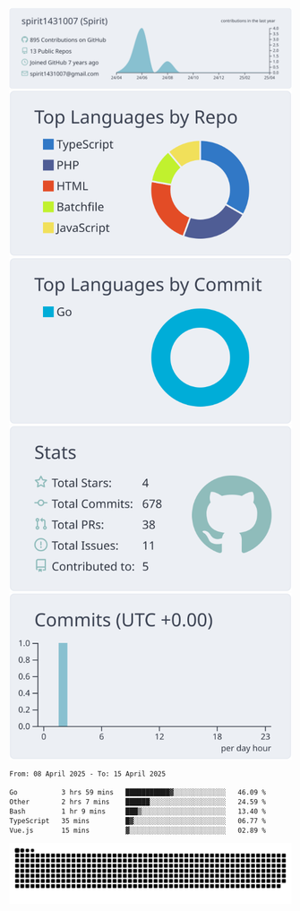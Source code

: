 [![](https://raw.githubusercontent.com/spirit1431007/spirit1431007/master/profile-summary-card-output/nord_bright/0-profile-details.svg)](https://git.io/spiritx)
[![](https://raw.githubusercontent.com/spirit1431007/spirit1431007/master/profile-summary-card-output/nord_bright/1-repos-per-language.svg)](https://git.io/spiritx) [![](https://raw.githubusercontent.com/spirit1431007/spirit1431007/master/profile-summary-card-output/nord_bright/2-most-commit-language.svg)](https://git.io/spiritx)
[![](https://raw.githubusercontent.com/spirit1431007/spirit1431007/master/profile-summary-card-output/nord_bright/3-stats.svg)](https://git.io/spiritx) [![](https://raw.githubusercontent.com/spirit1431007/spirit1431007/master/profile-summary-card-output/nord_bright/4-productive-time.svg)](https://git.io/spiritx)

<!--START_SECTION:waka-->

```txt
From: 08 April 2025 - To: 15 April 2025

Go           3 hrs 59 mins   ███████████▓░░░░░░░░░░░░░   46.09 %
Other        2 hrs 7 mins    ██████░░░░░░░░░░░░░░░░░░░   24.59 %
Bash         1 hr 9 mins     ███▒░░░░░░░░░░░░░░░░░░░░░   13.40 %
TypeScript   35 mins         █▓░░░░░░░░░░░░░░░░░░░░░░░   06.77 %
Vue.js       15 mins         ▓░░░░░░░░░░░░░░░░░░░░░░░░   02.89 %
```

<!--END_SECTION:waka-->

![contribution](https://github.com/spirit1431007/spirit1431007/blob/output/github-contribution-grid-snake.svg)
